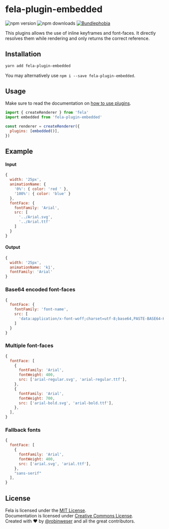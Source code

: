 # fela-plugin-embedded

<img alt="npm version" src="https://badge.fury.io/js/fela-plugin-embedded.svg"> <img alt="npm downloads" src="https://img.shields.io/npm/dm/fela-plugin-embedded.svg"> <a href="https://bundlephobia.com/result?p=fela-plugin-embedded@latest"><img alt="Bundlephobia" src="https://img.shields.io/bundlephobia/minzip/fela-plugin-embedded.svg"></a>

This plugins allows the use of inline keyframes and font-faces. It directly resolves them while rendering and only returns the correct reference.

## Installation

```sh
yarn add fela-plugin-embedded
```

You may alternatively use `npm i --save fela-plugin-embedded`.

## Usage

Make sure to read the documentation on [how to use plugins](https://fela.js.org/docs/latest/advanced/plugins#using-plugins).

```javascript
import { createRenderer } from 'fela'
import embedded from 'fela-plugin-embedded'

const renderer = createRenderer({
  plugins: [embedded()],
})
```

## Example

#### Input

```javascript
{
  width: '25px',
  animationName: {
    '0%': { color: 'red ' },
    '100%': { color: 'blue' }
  },
  fontFace: {
    fontFamily: 'Arial',
    src: [
      '../Arial.svg',
      '../Arial.ttf'
    ]
  }
}
```

#### Output

```javascript
{
  width: '25px',
  animationName: 'k1',
  fontFamily: 'Arial'
}
```

### Base64 encoded font-faces

```javascript
{
  fontFace: {
    fontFamily: 'font-name',
    src: [
      'data:application/x-font-woff;charset=utf-8;base64,PASTE-BASE64-HERE'
    ]
  }
}
```

### Multiple font-faces

```js
{
  fontFace: [
    {
      fontFamily: 'Arial',
      fontWeight: 400,
      src: ['arial-regular.svg', 'arial-regular.ttf'],
    },
    {
      fontFamily: 'Arial',
      fontWeight: 700,
      src: ['arial-bold.svg', 'arial-bold.ttf'],
    },
  ],
}
```

### Fallback fonts

```js
{
  fontFace: [
    {
      fontFamily: 'Arial',
      fontWeight: 400,
      src: ['arial.svg', 'arial.ttf'],
    },
    "sans-serif"
  ],
}
```

## License

Fela is licensed under the [MIT License](http://opensource.org/licenses/MIT).<br>
Documentation is licensed under [Creative Commons License](http://creativecommons.org/licenses/by/4.0/).<br>
Created with ♥ by [@robinweser](http://weser.io) and all the great contributors.
